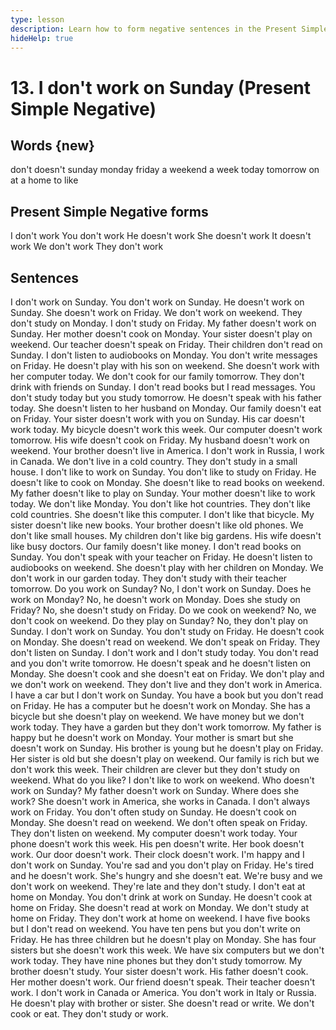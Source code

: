 ```yaml
---
type: lesson
description: Learn how to form negative sentences in the Present Simple tense to express what you don't do regularly. Practice with everyday situations related to days of the week and schedules.
hideHelp: true
---
```


# 13. I don't work on Sunday (Present Simple Negative)

## Words {new}

don't
doesn't
sunday
monday
friday
a weekend
a week
today
tomorrow
on
at
a home
to like

## Present Simple Negative forms

I don't work
You don't work
He doesn't work
She doesn't work
It doesn't work
We don't work
They don't work

## Sentences

I don't work on Sunday.
You don't work on Sunday.
He doesn't work on Sunday.
She doesn't work on Friday.
We don't work on weekend.
They don't study on Monday.
I don't study on Friday.
My father doesn't work on Sunday.
Her mother doesn't cook on Monday.
Your sister doesn't play on weekend.
Our teacher doesn't speak on Friday.
Their children don't read on Sunday.
I don't listen to audiobooks on Monday.
You don't write messages on Friday.
He doesn't play with his son on weekend.
She doesn't work with her computer today.
We don't cook for our family tomorrow.
They don't drink with friends on Sunday.
I don't read books but I read messages.
You don't study today but you study tomorrow.
He doesn't speak with his father today.
She doesn't listen to her husband on Monday.
Our family doesn't eat on Friday.
Your sister doesn't work with you on Sunday.
His car doesn't work today.
My bicycle doesn't work this week.
Our computer doesn't work tomorrow.
His wife doesn't cook on Friday.
My husband doesn't work on weekend.
Your brother doesn't live in America.
I don't work in Russia, I work in Canada.
We don't live in a cold country.
They don't study in a small house.
I don't like to work on Sunday.
You don't like to study on Friday.
He doesn't like to cook on Monday.
She doesn't like to read books on weekend.
My father doesn't like to play on Sunday.
Your mother doesn't like to work today.
We don't like Monday.
You don't like hot countries.
They don't like cold countries.
She doesn't like this computer.
I don't like that bicycle.
My sister doesn't like new books.
Your brother doesn't like old phones.
We don't like small houses.
My children don't like big gardens.
His wife doesn't like busy doctors.
Our family doesn't like money.
I don't read books on Sunday.
You don't speak with your teacher on Friday.
He doesn't listen to audiobooks on weekend.
She doesn't play with her children on Monday.
We don't work in our garden today.
They don't study with their teacher tomorrow.
Do you work on Sunday?
No, I don't work on Sunday.
Does he work on Monday?
No, he doesn't work on Monday.
Does she study on Friday?
No, she doesn't study on Friday.
Do we cook on weekend?
No, we don't cook on weekend.
Do they play on Sunday?
No, they don't play on Sunday.
I don't work on Sunday.
You don't study on Friday.
He doesn't cook on Monday.
She doesn't read on weekend.
We don't speak on Friday.
They don't listen on Sunday.
I don't work and I don't study today.
You don't read and you don't write tomorrow.
He doesn't speak and he doesn't listen on Monday.
She doesn't cook and she doesn't eat on Friday.
We don't play and we don't work on weekend.
They don't live and they don't work in America.
I have a car but I don't work on Sunday.
You have a book but you don't read on Friday.
He has a computer but he doesn't work on Monday.
She has a bicycle but she doesn't play on weekend.
We have money but we don't work today.
They have a garden but they don't work tomorrow.
My father is happy but he doesn't work on Monday.
Your mother is smart but she doesn't work on Sunday.
His brother is young but he doesn't play on Friday.
Her sister is old but she doesn't play on weekend.
Our family is rich but we don't work this week.
Their children are clever but they don't study on weekend.
What do you like?
I don't like to work on weekend.
Who doesn't work on Sunday?
My father doesn't work on Sunday.
Where does she work?
She doesn't work in America, she works in Canada.
I don't always work on Friday.
You don't often study on Sunday.
He doesn't cook on Monday.
She doesn't read on weekend.
We don't often speak on Friday.
They don't listen on weekend.
My computer doesn't work today.
Your phone doesn't work this week.
His pen doesn't write.
Her book doesn't work.
Our door doesn't work.
Their clock doesn't work.
I'm happy and I don't work on Sunday.
You're sad and you don't play on Friday.
He's tired and he doesn't work.
She's hungry and she doesn't eat.
We're busy and we don't work on weekend.
They're late and they don't study.
I don't eat at home on Monday.
You don't drink at work on Sunday.
He doesn't cook at home on Friday.
She doesn't read at work on Monday.
We don't study at home on Friday.
They don't work at home on weekend.
I have five books but I don't read on weekend.
You have ten pens but you don't write on Friday.
He has three children but he doesn't play on Monday.
She has four sisters but she doesn't work this week.
We have six computers but we don't work today.
They have nine phones but they don't study tomorrow.
My brother doesn't study.
Your sister doesn't work.
His father doesn't cook.
Her mother doesn't work.
Our friend doesn't speak.
Their teacher doesn't work.
I don't work in Canada or America.
You don't work in Italy or Russia.
He doesn't play with brother or sister.
She doesn't read or write.
We don't cook or eat.
They don't study or work.
